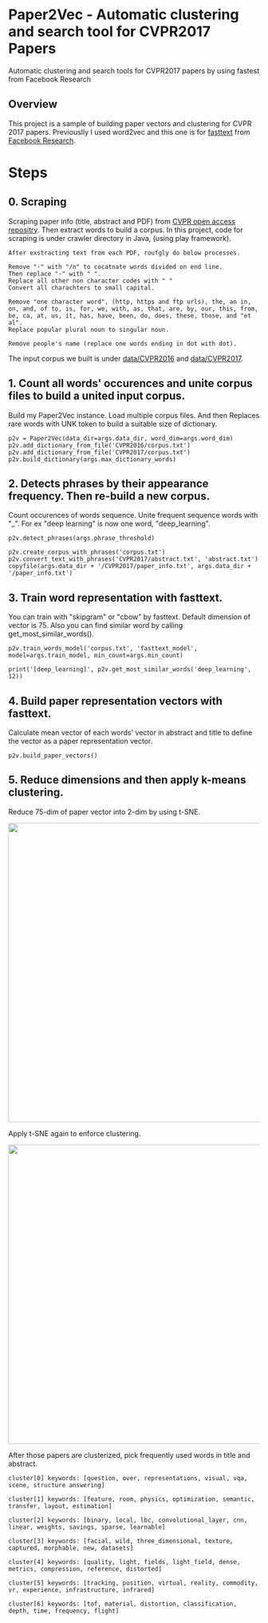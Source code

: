 # Paper2Vec - Automatic clustering and search tool for CVPR2017 Papers 
Automatic clustering and search tools for CVPR2017 papers by using fastest from Facebook Research

## Overview

This project is a sample of building paper vectors and clustering for CVPR 2017 papers. Previouslly I used word2vec and this one is for [fasttext]() from [Facebook Research]().

# Steps

## 0. Scraping

Scraping paper info (title, abstract and PDF) from [CVPR open access repositry]().
Then extract words to build a corpus. In this project, code for scraping is under crawler directory in Java, (using play framework). 

```
After exstracting text from each PDF, roufgly do below processes.

Remove "-" with "/n" to cocatnate words divided on end line.
Then replace "-" with " ".
Replace all other non character codes with " "
Convert all charachters to small capital.

Remove "one character word", (http, https and ftp urls), the, an in, on, and, of to, is, for, we, with, as, that, are, by, our, this, from, be, ca, at, us, it, has, have, been, do, does, these, those, and "et al".
Replace popular plural noun to singular noun.

Remove people's name (replace one words ending in dot with dot).

```

The input corpus we built is under [data/CVPR2016](https://raw.githubusercontent.com/jiny2001/CVPR_paper_search_tool/master/data/CVPR2016) and [data/CVPR2017](https://raw.githubusercontent.com/jiny2001/CVPR_paper_search_tool/master/data/CVPR2017).


## 1. Count all words' occurences and unite corpus files to build a united input corpus.

Build my Paper2Vec instance. Load multiple corpus files.
And then Replaces rare words with UNK token to build a suitable size of dictionary.

```
p2v = Paper2Vec(data_dir=args.data_dir, word_dim=args.word_dim)
p2v.add_dictionary_from_file('CVPR2016/corpus.txt')
p2v.add_dictionary_from_file('CVPR2017/corpus.txt')
p2v.build_dictionary(args.max_dictionary_words)
```

## 2. Detects phrases by their appearance frequency. Then re-build a new corpus.

Count occurences of words sequence. Unite frequent sequence words with "_".
For ex "deep learning" is now one word, "deep_learning".

```
p2v.detect_phrases(args.phrase_threshold)

p2v.create_corpus_with_phrases('corpus.txt')
p2v.convert_text_with_phrases('CVPR2017/abstract.txt', 'abstract.txt')
copyfile(args.data_dir + '/CVPR2017/paper_info.txt', args.data_dir + '/paper_info.txt')

```

## 3. Train word representation with fasttext.

You can train with "skipgram" or "cbow" by fasttext. Default dimension of vector is 75.
Also you can find similar word by calling get_most_similar_words().

```
p2v.train_words_model('corpus.txt', 'fasttext_model', model=args.train_model, min_count=args.min_count)

print('[deep_learning]', p2v.get_most_similar_words('deep_learning', 12))
```

## 4. Build paper representation vectors with fasttext.

Calculate mean vector of each words' vector in abstract and title to define the vector as a paper representation vector.

```
p2v.build_paper_vectors()
```


## 5. Reduce dimensions and then apply k-means clustering.

Reduce 75-dim of paper vector into 2-dim by using t-SNE.

<img src="https://raw.githubusercontent.com/jiny2001/CVPR_paper_search_tool/master/sample/papers.png" width="600">

Apply t-SNE again to enforce clustering.

<img src="https://raw.githubusercontent.com/jiny2001/CVPR_paper_search_tool/master/sample/papers_r.png" width="600">

After those papers are clusterized, pick frequently used words in title and abstract.

```
cluster[0] keywords: [question, over, representations, visual, vqa, scene, structure answering]

cluster[1] keywords: [feature, room, physics, optimization, semantic, transfer, layout, estimation]

cluster[2] keywords: [binary, local, lbc, convolutional_layer, cnn, linear, weights, savings, sparse, learnable]

cluster[3] keywords: [facial, wild, three_dimensional, texture, captured, morphable, new, datasets]

cluster[4] keywords: [quality, light, fields, light_field, dense, metrics, compression, reference, distorted]

cluster[5] keywords: [tracking, position, virtual, reality, commodity, vr, experience, infrastructure, infrared]

cluster[6] keywords: [tof, material, distortion, classification, depth, time, frequency, flight]
```





